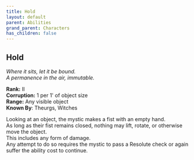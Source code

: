 ```yaml
---
title: Hold
layout: default
parent: Abilities
grand_parent: Characters
has_children: false
---
```


## Hold
_Where it sits, let it be bound._  
_A permanence in the air, immutable._

**Rank:** II  
**Corruption:** 1 per 1' of object size  
**Range:** Any visible object  
**Known By**: Theurgs, Witches

Looking at an object, the mystic makes a fist with an empty hand.  
As long as their fist remains closed, nothing may lift, rotate, or otherwise move the object.  
This includes any form of damage.  
Any attempt to do so requires the mystic to pass a Resolute check or again suffer the ability cost to continue.

